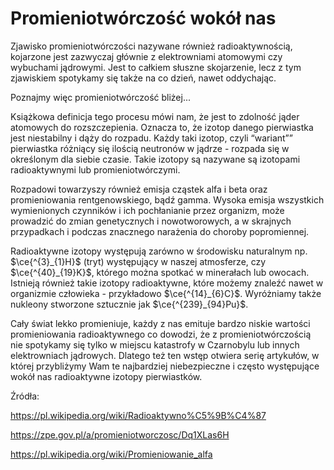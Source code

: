 # **Promieniotwórczość wokół nas**

Zjawisko promieniotwórczości nazywane również radioaktywnością, kojarzone jest zazwyczaj głównie z elektrowniami atomowymi czy wybuchami jądrowymi. Jest to całkiem słuszne skojarzenie, lecz z tym zjawiskiem spotykamy się także na co dzień, nawet oddychając.

Poznajmy więc promieniotwórczość bliżej...

Książkowa definicja tego procesu mówi nam, że jest to zdolność jąder atomowych do rozszczepienia. Oznacza to, że izotop danego pierwiastka jest niestabilny i dąży do rozpadu. Każdy taki izotop, czyli &#8220;wariant”&#8221; pierwiastka różniący się ilością neutronów w jądrze - rozpada się w określonym dla siebie czasie. Takie izotopy są nazywane są izotopami radioaktywnymi lub promieniotwórczymi.

Rozpadowi towarzyszy również emisja cząstek alfa i beta oraz promieniowania rentgenowskiego, bądź gamma. Wysoka emisja wszystkich wymienionych czynników i ich pochłanianie przez organizm, może prowadzić do zmian genetycznych i nowotworowych, a w skrajnych przypadkach i podczas znacznego narażenia do choroby popromiennej.

Radioaktywne izotopy występują zarówno w środowisku naturalnym np. $\ce{^{3}_{1}H}$ (tryt) występujący w naszej atmosferze, czy $\ce{^{40}_{19}K}$, którego można spotkać w minerałach lub owocach. Istnieją również takie izotopy radioaktywne, które możemy znaleźć nawet w organizmie człowieka - przykładowo $\ce{^{14}_{6}C}$. Wyróżniamy także nukleony stworzone sztucznie jak $\ce{^{239}_{94}Pu}$.

Cały świat lekko promieniuje, każdy z nas emituje bardzo niskie wartości promieniowania radioaktywnego co dowodzi, że z promieniotwórczością nie spotykamy się tylko w miejscu katastrofy w Czarnobylu lub innych elektrowniach jądrowych. Dlatego też ten wstęp otwiera serię artykułów, w której przybliżymy Wam te najbardziej niebezpieczne i często występujące wokół nas radioaktywne izotopy pierwiastków. 


Źródła:

https://pl.wikipedia.org/wiki/Radioaktywno%C5%9B%C4%87

https://zpe.gov.pl/a/promieniotworczosc/Dq1XLas6H

https://pl.wikipedia.org/wiki/Promieniowanie_alfa


